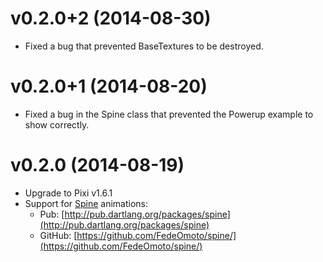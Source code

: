 # v0.2.0+2 (2014-08-30)

- Fixed a bug that prevented BaseTextures to be destroyed.

# v0.2.0+1 (2014-08-20)

- Fixed a bug in the Spine class that prevented the Powerup example to show correctly.

# v0.2.0 (2014-08-19)

- Upgrade to Pixi v1.6.1
- Support for [Spine](http://esotericsoftware.com/) animations:
  - Pub: [http://pub.dartlang.org/packages/spine](http://pub.dartlang.org/packages/spine)
  - GitHub: [https://github.com/FedeOmoto/spine/](https://github.com/FedeOmoto/spine/)


